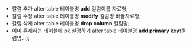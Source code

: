 
 - 칼럼 추가
	alter table 테이블명 **add** 컬럼이름 자료형; 
- 칼럼 수정
	alter table 테이블명 **modify** 컬럼명 바꿀자료형;
- 칼럼 삭제
	alter table 테이블명 **drop column** 컬럼명; 
- 이미 존재하는 테이블에 pk 설정하기
	alter table 테이블명 **add primary key**(컬럼명...);